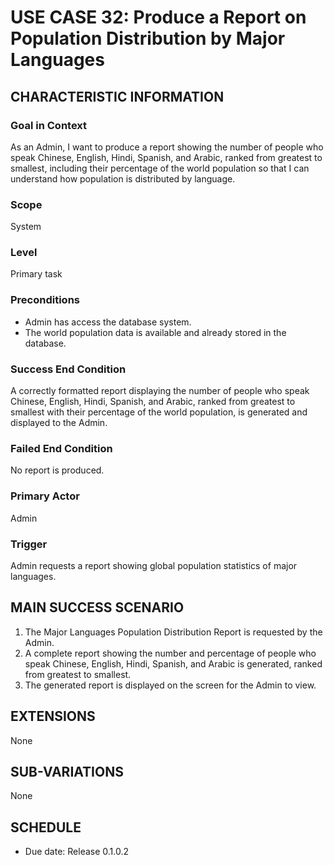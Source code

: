 # USE CASE 32: Produce a Report on Population Distribution by Major Languages

## CHARACTERISTIC INFORMATION

### Goal in Context
As an Admin, I want to produce a report showing the number of people who speak Chinese, English, Hindi, Spanish, and Arabic, ranked from greatest to smallest, including their percentage of the world population so that I can understand how population is distributed by language.

### Scope
System

### Level
Primary task

### Preconditions
* Admin has access the database system.  
* The world population data is available and already stored in the database.

### Success End Condition
A correctly formatted report displaying the number of people who speak Chinese, English, Hindi, Spanish, and Arabic, ranked from greatest to smallest with their percentage of the world population, is generated and displayed to the Admin.

### Failed End Condition
No report is produced.

### Primary Actor
Admin

### Trigger
Admin requests a report showing global population statistics of major languages.

## MAIN SUCCESS SCENARIO
1. The Major Languages Population Distribution Report is requested by the Admin.  
2. A complete report showing the number and percentage of people who speak Chinese, English, Hindi, Spanish, and Arabic is generated, ranked from greatest to smallest.  
3. The generated report is displayed on the screen for the Admin to view.

## EXTENSIONS
None

## SUB-VARIATIONS
None

## SCHEDULE
* Due date: Release 0.1.0.2
